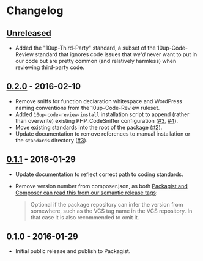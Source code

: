 # Changelog

## [Unreleased]

* Added the "10up-Third-Party" standard, a subset of the 10up-Code-Review standard that ignores code issues that _we'd_ never want to put in our code but are pretty common (and relatively harmless) when reviewing third-party code.


## [0.2.0] - 2016-02-10

* Remove sniffs for function declaration whitespace and WordPress naming conventions from the 10up-Code-Review ruleset.
* Added `10up-code-review-install` installation script to append (rather than overwrite) existing PHP_CodeSniffer configuration ([#3], [#4]).
* Move existing standards into the root of the package ([#2]).
* Update documentation to remove references to manual installation or the `standards` directory ([#3]).


## [0.1.1] - 2016-01-29

* Update documentation to reflect correct path to coding standards.
* Remove version number from composer.json, as both [Packagist and Composer can read this from our semantic release tags](https://getcomposer.org/doc/04-schema.md#version):

	> Optional if the package repository can infer the version from somewhere, such as the VCS tag name in the VCS repository. In that case it is also recommended to omit it.


## 0.1.0 - 2016-01-29

* Initial public release and publish to Packagist.


[Unreleased]: https://github.com/10up/10up-coding-standards/compare/master...develop
[0.2.0]: https://github.com/10up/10up-coding-standards/compare/v0.1.1...v0.2.0
[0.1.1]: https://github.com/10up/10up-coding-standards/compare/v0.1.0...v0.1.1
[#2]: https://github.com/10up/10up-code-review/issues/2
[#3]: https://github.com/10up/10up-code-review/issues/3
[#4]: https://github.com/10up/10up-code-review/issues/4